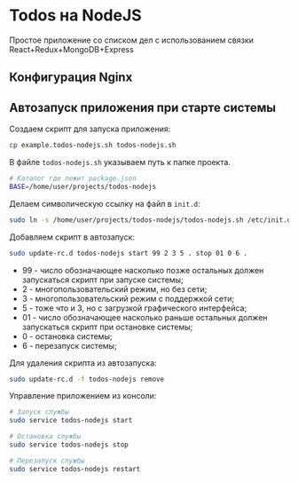 # Todos на NodeJS

Простое приложение со списком дел с использованием связки React+Redux+MongoDB+Express

## Конфигурация Nginx

## Автозапуск приложения при старте системы

Создаем скрипт для запуска приложения:

```bash
cp example.todos-nodejs.sh todos-nodejs.sh
```

В файле `todos-nodejs.sh` указываем путь к папке проекта.

```bash
# Каталог где лежит package.json
BASE=/home/user/projects/todos-nodejs
```

Делаем символическую ссылку на файл в `init.d`:

```bash
sudo ln -s /home/user/projects/todos-nodejs/todos-nodejs.sh /etc/init.d/todos-nodejs
```

Добавляем скрипт в автозапуск:

```bash
sudo update-rc.d todos-nodejs start 99 2 3 5 . stop 01 0 6 .
```

- 99 - число обозначающее насколько позже остальных должен запускаться скрипт при запуске системы;
- 2 - многопользовательский режим, но без сети;
- 3 - многопользовательский режим с поддержкой сети;
- 5 - тоже что и 3, но с загрузкой графического интерфейса;
- 01 - число обозначающее насколько раньше остальных должен запускаться скрипт при остановке системы;
- 0 - остановка системы;
- 6 - перезапуск системы;

Для удаления скрипта из автозапуска:

```bash
sudo update-rc.d -f todos-nodejs remove
```

Управление приложением из консоли:

```bash
# Запуск службы
sudo service todos-nodejs start

# Остановка службы
sudo service todos-nodejs stop

# Перезапуск службы
sudo service todos-nodejs restart
```

